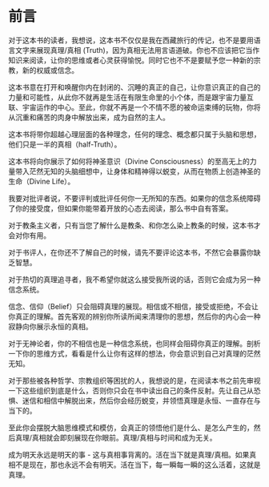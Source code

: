 # 前言

对于这本书的读者，我想说，这本书不仅仅是我在西藏旅行的传记，也不是要用语言文字来展现真理/真相 \(Truth\)，因为真相无法用言语道破。你也不应该把它当作知识来阅读，让你的思维或者心灵获得愉悦。同时它也不不是要赋予您一种新的宗教，新的权威或信念。

这本书意在打开和唤醒你内在封闭的、沉睡的真正的自己，让你意识真正的自己的力量和可能性，从此你不就再是生活在有限生命里的小个体，而是跟宇宙力量互联、宇宙运作的中心。至此，你就不再是一个不情不愿的被命运束缚的玩物，你将从沉重和痛苦的肉身中解放出来，成为自然的主人。

这本书将带你超越心理层面的各种理念，任何的理念、概念都只属于头脑和思想，他们只是一半的真相（half-Truth）。

这本书将向你展示了如何将神圣意识（Divine Consciousness）的至高无上的力量带入茫然无知的头脑细想中，让身体和精神得以蜕变，从而在物质上创造神圣的生命（Divine Life）。

我要对批评者说，不要评判或批评任何你一无所知的东西。如果你的信念系统障碍了你的接受度，但如果你能带着开放的心态去阅读，那么书中自有答案。

对于教条主义者，只有当您了解什么是教条、和你怎么染上教条的时候，这本书才会对你有用。

对于书评人，在你还不了解自己的时候，请先不要评论这本书，不然它会暴露你缺乏智慧。

对于热切的真理追寻者，我不希望你就这么接受我所说的话，否则它会成为另一种信念系统。

信念、信仰（Belief）只会阻碍真理的展现。相信或不相信，接受或拒绝，不会让你真正的理解。首先客观的辨别你所读所闻来清理你的思想，然后你的内心会一种寂静向你展示永恒的真相。

对于无神论者，你的不相信也是一种信念系统，也同样会阻碍你真正的理解。剖析一下你的思维方式，看看是什么让你有这样的想法，你会意识到自己对真理的茫然无知。

对于那些被各种哲学、宗教组织等困扰的人，我想说的是，在阅读本书之前先审视一下这些组织到底是什么，否则你只会在书中读出自己的条件反射。先让自己从恐惧、迷信和相信中解脱出来，然后你会经历蜕变，并领悟真理是永恒、一直存在与当下的。

至此你会摆脱大脑思维模式和模仿，会真正的领悟他们是什么、是怎么产生的，然后真理/真相就会即刻展现在你眼前。真理/真相与时间和成为无关。

成为明天永远是明天的事 - 这与真相事背离的。活在当下就是真理/真相。如果真相不是现在，那也永远不会有明天。活在当下，每一瞬每一瞬的这么活着，这就是真理。



